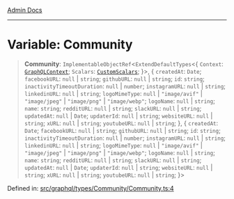 [Admin Docs](/)

***

# Variable: Community

> **Community**: `ImplementableObjectRef`\<`ExtendDefaultTypes`\<\{ `Context`: [`GraphQLContext`](../../../../context/type-aliases/GraphQLContext.md); `Scalars`: [`CustomScalars`](../../../../scalars/type-aliases/CustomScalars.md); \}\>, \{ `createdAt`: `Date`; `facebookURL`: `null` \| `string`; `githubURL`: `null` \| `string`; `id`: `string`; `inactivityTimeoutDuration`: `null` \| `number`; `instagramURL`: `null` \| `string`; `linkedinURL`: `null` \| `string`; `logoMimeType`: `null` \| `"image/avif"` \| `"image/jpeg"` \| `"image/png"` \| `"image/webp"`; `logoName`: `null` \| `string`; `name`: `string`; `redditURL`: `null` \| `string`; `slackURL`: `null` \| `string`; `updatedAt`: `null` \| `Date`; `updaterId`: `null` \| `string`; `websiteURL`: `null` \| `string`; `xURL`: `null` \| `string`; `youtubeURL`: `null` \| `string`; \}, \{ `createdAt`: `Date`; `facebookURL`: `null` \| `string`; `githubURL`: `null` \| `string`; `id`: `string`; `inactivityTimeoutDuration`: `null` \| `number`; `instagramURL`: `null` \| `string`; `linkedinURL`: `null` \| `string`; `logoMimeType`: `null` \| `"image/avif"` \| `"image/jpeg"` \| `"image/png"` \| `"image/webp"`; `logoName`: `null` \| `string`; `name`: `string`; `redditURL`: `null` \| `string`; `slackURL`: `null` \| `string`; `updatedAt`: `null` \| `Date`; `updaterId`: `null` \| `string`; `websiteURL`: `null` \| `string`; `xURL`: `null` \| `string`; `youtubeURL`: `null` \| `string`; \}\>

Defined in: [src/graphql/types/Community/Community.ts:4](https://github.com/Sourya07/talawa-api/blob/2dc82649c98e5346c00cdf926fe1d0bc13ec1544/src/graphql/types/Community/Community.ts#L4)
